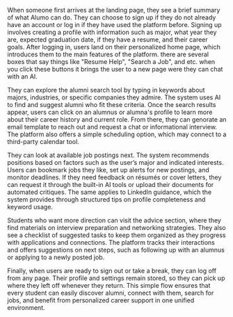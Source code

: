 When someone first arrives at the landing page, they see a brief summary of what Alumo can do. They can choose to sign up if they do not already have an account or log in if they have used the platform before. Signing up involves creating a profile with information such as major, what year they are, expected graduation date, if they have a resume, and their career goals. After logging in, users land on their personalized home page, which introduces them to the main features of the platform. there are several boxes that say things like "Resume Help", "Search a Job", and etc. when you click these buttons it brings the user to a new page were they can chat with an AI.

They can explore the alumni search tool by typing in keywords about majors, industries, or specific companies they admire. The system uses AI to find and suggest alumni who fit these criteria. Once the search results appear, users can click on an alumnus or alumna's profile to learn more about their career history and current role. From there, they can genorate an email template to reach out and request a chat or informational interview. The platform also offers a simple scheduling option, which may connect to a third-party calendar tool.

They can look at available job postings next. The system recommends positions based on factors such as the user’s major and indicated interests. Users can bookmark jobs they like, set up alerts for new postings, and monitor deadlines. If they need feedback on résumés or cover letters, they can request it through the built-in AI tools or upload their documents for automated critiques. The same applies to LinkedIn guidance, which the system provides through structured tips on profile completeness and keyword usage.

Students who want more direction can visit the advice section, where they find materials on interview preparation and networking strategies. They also see a checklist of suggested tasks to keep them organized as they progress with applications and connections. The platform tracks their interactions and offers suggestions on next steps, such as following up with an alumnus or applying to a newly posted job.

Finally, when users are ready to sign out or take a break, they can log off from any page. Their profile and settings remain stored, so they can pick up where they left off whenever they return. This simple flow ensures that every student can easily discover alumni, connect with them, search for jobs, and benefit from personalized career support in one unified environment.
